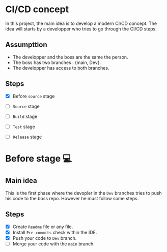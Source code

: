 # CI/CD concept
In this project, the main idea is to develop a modern CI/CD concept. The idea will starts by a developper who tries to go through the CI/CD steps.
## Assumpttion
- The developper and the boss are the same the person.
- The boss has two branches : {main, Dev}.
- The developper has access to both branches.
## Steps
- [x] Before `source` stage
- [ ] `Source` stage
- [ ] `Build` stage
- [ ] `Test` stage
- [ ] `Release` stage


# Before stage :computer:
## Main idea
This is the first phase where the devopler in the `Dev` branches tries to push his code to the boss repo. However he must follow some steps.
## Steps
- [x] Create `Readme` file or any file.
- [x] Install `Pre-commits` check within the IDE.
- [x] Push your code to `Dev` branch.
- [ ] Merge your code with the `main` branch.
